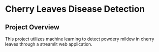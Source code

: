 # Cherry Leaves Disease Detection

## Project Overview
This project utilizes machine learning to detect powdery mildew in cherry leaves through a streamlit web application.

